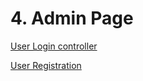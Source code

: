 # 4. Admin Page

[User Login controller](<User Login (Laravel Project)>)

[User Registration](<User Registration>)
